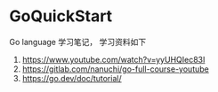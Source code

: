 # GoQuickStart
Go language 学习笔记， 学习资料如下


1. https://www.youtube.com/watch?v=yyUHQIec83I
2. https://gitlab.com/nanuchi/go-full-course-youtube
3. https://go.dev/doc/tutorial/